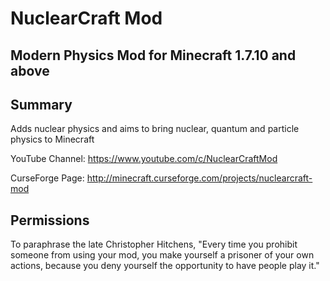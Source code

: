 NuclearCraft Mod
================
Modern Physics Mod for Minecraft 1.7.10 and above
---------------------------------------


Summary
-------

Adds nuclear physics and aims to bring nuclear, quantum and particle physics to Minecraft

YouTube Channel: https://www.youtube.com/c/NuclearCraftMod

CurseForge Page: http://minecraft.curseforge.com/projects/nuclearcraft-mod


Permissions
-----------

To paraphrase the late Christopher Hitchens, "Every time you prohibit someone from using your mod, you make yourself a prisoner of your own actions, because you deny yourself the opportunity to have people play it."
